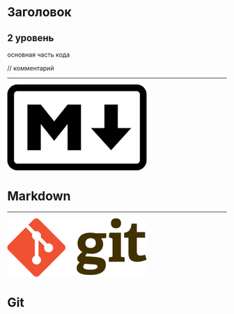# Заголовок

## 2 уровень

основная часть кода

<!-- тут комментарий -->
// комментарий

---
![Markdown logo](./img/markdown_logo.png)

# Markdown

---

![Git logo](./img/git_logo.png)

# Git
